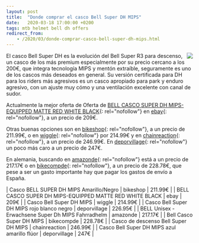```yaml
---
layout: post
title:  "Donde comprar el casco Bell Super DH MIPS"
date:   2020-03-18 17:00:00 +0200
tags: mtb helmet bell dh offers
redirect_from:
    - /2020/03/donde-comprar-casco-bell-super-dh-mips.html
---
```


<a rel="nofollow" href='https://www.awin1.com/cread.php?awinmid=1857&awinaffid=364849&clickref=&p=https%3a%2f%2fwww.wiggle.es%2fcasco-bell-super-dh-mips%2f'><img style="float: right;" src="https://i.imgur.com/KwXLbGm.jpg"></a>

El casco Bell Super DH es la evolución del Bell Super R3 para descenso, un casco de los más premium especialmente por su precio cercano a los 200€, que integra tecnología MIPS y mentón extraíble, seguramente es uno de los cascos más deseados en general. Su versión certificada para DH para los riders más agresivos es un casco apropiado para park y enduro agresivo, con un ajuste muy cómo y una ventilación excelente con canal de sudor.

Actualmente la mejor oferta de Oferta de [BELL CASCO SUPER DH MIPS-EQUIPPED MATTE RED WHITE BLACK](https://rover.ebay.com/rover/1/1185-53479-19255-0/1?ff3=2&toolid=10041&campid=5337482544&customid=&lgeo=1&vectorid=229501&item=183026546963){: rel="nofollow"} en [ebay](https://rover.ebay.com/rover/1/1185-53479-19255-0/1?ff3=2&toolid=10041&campid=5337482544&customid=&lgeo=1&vectorid=229501&item=183026546963){: rel="nofollow"}, a un precio de 209€.

Otras buenas opciones son en [bikeshop](https://www.bikeshop.es/casco-bell-super-dh-mips-amarillo-negro-2019/156116.html){: rel="nofollow"}, a un precio de 211.99€, o en [wiggle](https://www.awin1.com/cread.php?awinmid=1857&awinaffid=364849&clickref=&p=https%3a%2f%2fwww.wiggle.es%2fcasco-bell-super-dh-mips%2f){: rel="nofollow"} por 214.99€ y en [chainreaction](https://www.awin1.com/cread.php?awinmid=10467&awinaffid=364849&clickref=&p=https%3a%2f%2fwww.chainreactioncycles.com%2fes%2fes%2fcasco-de-descenso-bell-super-dh-mips%2frp-prod167213){: rel="nofollow"}, a un precio de 246.99€. En [deporvillage](https://www.deporvillave.com/casco-bell-super-dh-mips){: rel="nofollow"} un poco más caro a un precio de 247€.

En alemania, buscando en [amazonde](<https://www.amazon.de/Unisex-Erwachsene-SUPER-Fahrradhelm-unhinged/dp/B07HN2KLTW/ref=sr_1_17?dchild=1&keywords=bell+super+dh&qid=1584551074&sr=8-17?&tag={{ site.constants[0].amazon_de }}>){: rel="nofollow"} está a un precio de 217.17€ o en [bikecompde](https://www.bike-components.de/es/Bell/Casco-Super-DH-MIPS-p62716/){: rel="nofollow"}, a un precio de 228.78€, que pese a ser un gasto importante hay que pagar los gastos de envío a España.

| Casco BELL SUPER DH MIPS Amarillo/Negro | bikeshop | 211.99€ |
| BELL CASCO SUPER DH MIPS-EQUIPPED MATTE RED WHITE BLACK | ebay | 209€ |
| Casco Bell Super DH MIPS | wiggle | 214.99€ |
| Casco Bell Super DH MIPS rojo blanco negro | deporvillage | 226.95€ |
| BELL Unisex -Erwachsene Super Dh MIPS Fahrradhelm | amazonde | 217.17€ |
| Bell Casco Super DH MIPS | bikecompde | 228.78€ |
| Casco de descenso Bell Super DH MIPS | chainreaction | 246.99€ |
| Casco Bell Super DH MIPS azul amarillo flúor | deporvillage | 247€ |
